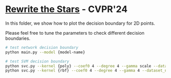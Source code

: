 # [Rewrite the Stars]() - CVPR'24

In this folder, we show how to plot the decision boundary for 2D points.

Please feel free to tune the parameters to check different decision boundaries.


```bash
# test network decision boundary
python main.py --model {model-name}

# test SVM decision boundary
python svc.py --kernel {poly} --coef0 4 --degree 4 --gamma scale --dataset_noise 0.4
python svc.py --kernel {rbf} --coef0 4 --degree 4 --gamma 4 --dataset_noise 0.4

```
